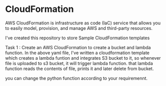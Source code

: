 # CloudFormation
AWS CloudFormation is infrastructure as code (IaC) service that allows you to easily model, provision, and manage AWS and third-party resources. 

I've created this repository to store Sample CloudFormation templates

Task 1 : Create an AWS CloudFormation to create a bucket and lambda function.
  In the above yaml file, I've written a cloudformation template which creates a lambda funtion and integrates S3 bucket to it,
  so whenever file is uploaded to s3 bucket, it will trigger lambda function.
  that lambda function reads the contents of file, prints it and later delete from bucket.
  
  you can change the python function according to your requiremennt. 
